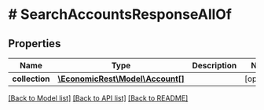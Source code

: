 # # SearchAccountsResponseAllOf

## Properties

Name | Type | Description | Notes
------------ | ------------- | ------------- | -------------
**collection** | [**\EconomicRest\Model\Account[]**](Account.md) |  | [optional]

[[Back to Model list]](../../README.md#models) [[Back to API list]](../../README.md#endpoints) [[Back to README]](../../README.md)
